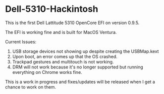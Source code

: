 # Dell-5310-Hackintosh

This is the first Dell Lattitude 5310 OpenCore EFI on version 0.9.5.

The EFI is working fine and is built for MacOS Ventura.

Current Issues:
1. USB storage devices not showing up despite creating the USBMap.kext
2. Upon boot, an error comes up that the OS crashed.
3. Trackpad gestures and multitouch is not working.
4. DRM will not work because it's no longer supported but running everything on Chrome works fine.

This is a work in progress and fixes/updates will be released when I get a chance to work on them.

